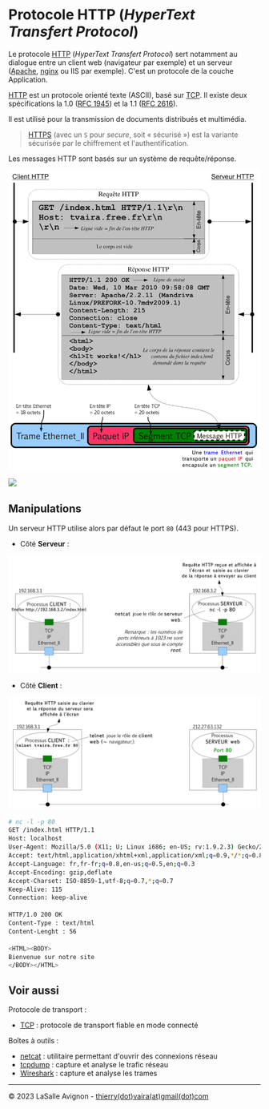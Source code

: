 # Protocole HTTP (_HyperText Transfert Protocol_)

Le protocole [HTTP](https://fr.wikipedia.org/wiki/Hypertext_Transfer_Protocol) (_HyperText Transfert Protocol_) sert notamment au dialogue entre un client web (navigateur par exemple) et un serveur ([Apache](https://fr.wikipedia.org/wiki/Apache_HTTP_Server), [nginx](https://fr.wikipedia.org/wiki/Nginx) ou IIS par exemple). C'est un protocole de la couche Application.

[HTTP](https://fr.wikipedia.org/wiki/Hypertext_Transfer_Protocol) est un protocole orienté texte (ASCII), basé sur [TCP](https://fr.wikipedia.org/wiki/Transmission_Control_Protocol). Il existe deux spécifications la 1.0 ([RFC 1945](https://tools.ietf.org/html/rfc1945)) et la 1.1 ([RFC 2616](https://tools.ietf.org/html/rfc2616)).

Il est utilisé pour la transmission de documents distribués et multimédia.

> [HTTPS](https://fr.wikipedia.org/wiki/Hypertext_Transfer_Protocol_Secure) (avec un `S` pour _secure_, soit « sécurisé ») est la variante sécurisée par le chiffrement et l'authentification.

Les messages HTTP sont basés sur un système de requête/réponse.

![](../images/http-echange.png)

![](https://upload.wikimedia.org/wikipedia/commons/c/cd/Requ%C3%AAte_HTTP.png?uselang=fr)

## Manipulations

Un serveur HTTP utilise alors par défaut le port `80` (443 pour HTTPS).

- Côté **Serveur** :

![](../images/http-manipulation-serveur.png)

- Côté **Client** :

![](../images/http-manipulation-client.png)

```bash
# nc -l -p 80
GET /index.html HTTP/1.1
Host: localhost
User-Agent: Mozilla/5.0 (X11; U; Linux i686; en-US; rv:1.9.2.3) Gecko/20100416 Mandriva Linux/1.9.2.3-0.2mdv2009.1 (2009.1) Firefox/3.6.3
Accept: text/html,application/xhtml+xml,application/xml;q=0.9,*/*;q=0.8
Accept-Language: fr,fr-fr;q=0.8,en-us;q=0.5,en;q=0.3
Accept-Encoding: gzip,deflate
Accept-Charset: ISO-8859-1,utf-8;q=0.7,*;q=0.7
Keep-Alive: 115
Connection: keep-alive

HTTP/1.0 200 OK
Content-Type : text/html
Content-Lenght : 56

<HTML><BODY>
Bienvenue sur notre site
</BODY></HTML>
```

## Voir aussi

Protocole de transport :

- [TCP](tcp.md) : protocole de transport fiable en mode connecté

Boîtes à outils :

- [netcat](../../tldr/reseau/netcat.md) : utilitaire permettant d'ouvrir des connexions réseau
- [tcpdump](../../tldr/reseau/tcpdump.md) : capture et analyse le trafic réseau
- [Wireshark](../outils/../../outils/wireshark.md) : capture et analyse les trames

---
©️ 2023 LaSalle Avignon - [thierry(dot)vaira(at)gmail(dot)com](thierry.vaira@gmail.com)
